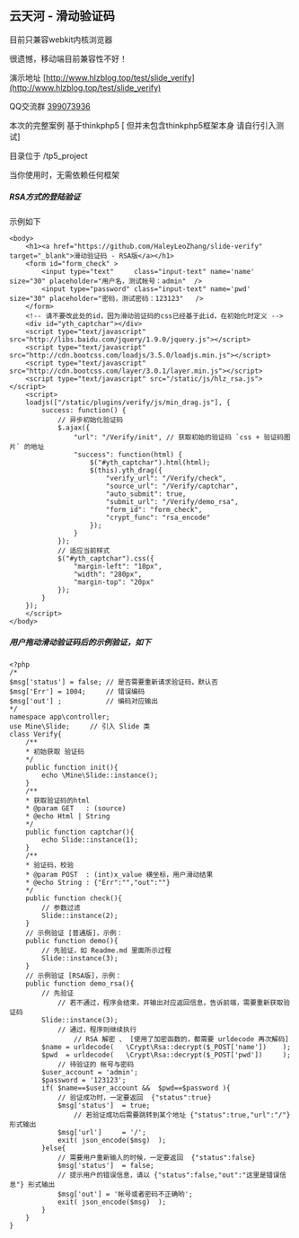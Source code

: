 ## 云天河 - 滑动验证码

目前只兼容webkit内核浏览器

很遗憾，移动端目前兼容性不好！

演示地址 [http://www.hlzblog.top/test/slide_verify](http://www.hlzblog.top/test/slide_verify)

QQ交流群 [399073936](http://shang.qq.com/wpa/qunwpa?idkey=c09cd4c9fbdf5909136208cc93ae2e26b22ec48dbd2583cfdc48d82dde07186b)

本次的完整案例 基于thinkphp5 [ 但并未包含thinkphp5框架本身 请自行引入测试]

目录位于 /tp5_project

当你使用时，无需依赖任何框架


##### RSA方式的登陆验证

示例如下

	<body>
	    <h1><a href="https://github.com/HaleyLeoZhang/slide-verify"  target="_blank">滑动验证码 - RSA版</a></h1>
	    <form id="form_check" >
	        <input type="text"     class="input-text" name='name' size="30" placeholder="用户名，测试帐号：admin"  />
	        <input type="password" class="input-text" name='pwd'  size="30" placeholder="密码，测试密码：123123"   />
	    </form>
	    <!-- 请不要改此处的id，因为滑动验证码的css已经基于此id，在初始化时定义 -->
	    <div id="yth_captchar"></div>
	    <script type="text/javascript" src="http://libs.baidu.com/jquery/1.9.0/jquery.js"></script>
	    <script type="text/javascript" src="http://cdn.bootcss.com/loadjs/3.5.0/loadjs.min.js"></script>
	    <script type="text/javascript" src="http://cdn.bootcss.com/layer/3.0.1/layer.min.js"></script>
	    <script type="text/javascript" src="/static/js/hlz_rsa.js"></script>
	    <script>
	    loadjs(["/static/plugins/verify/js/min_drag.js"], {
	        success: function() {
	            // 异步初始化验证码
	            $.ajax({
	                "url": "/Verify/init", // 获取初始的验证码 `css + 验证码图片` 的地址
	                "success": function(html) {
	                    $("#yth_captchar").html(html);
	                    $(this).yth_drag({
	                        "verify_url": "/Verify/check",
	                        "source_url": "/Verify/captchar",
	                        "auto_submit": true,
	                        "submit_url": "/Verify/demo_rsa",
	                        "form_id": "form_check",
	                        "crypt_func": "rsa_encode"
	                    });
	                }
	            });
	            // 适应当前样式
	            $("#yth_captchar").css({
	                "margin-left": "10px",
	                "width": "280px",
	                "margin-top": "20px"
	            });
	        }
	    });
	    </script>
	</body>



##### 用户拖动滑动验证码后的示例验证，如下

	<?php
	/*
	$msg['status'] = false; // 是否需要重新请求验证码，默认否
	$msg['Err'] = 1004;     // 错误编码
	$msg['out'] ;           // 编码对应输出
	*/
	namespace app\controller;
	use Mine\Slide;     // 引入 Slide 类
	class Verify{
	    /**
	    * 初始获取 验证码
	    */
	    public function init(){
	        echo \Mine\Slide::instance();
	    }
	    /**
	    * 获取验证码的html
	    * @param GET   : (source)
	    * @echo Html | String
	    */
	    public function captchar(){
	        echo Slide::instance(1);
	    }
	    /**
	    * 验证码，校验
	    * @param POST  : (int)x_value 横坐标，用户滑动结果
	    * @echo String : {"Err":"","out":""}
	    */
	    public function check(){
	        // 参数过滤
	        Slide::instance(2);
	    }
	    // 示例验证 [普通版]，示例：
	    public function demo(){
	        // 先验证，如 Readme.md 里面所示过程
	        Slide::instance(3); 
	    }
	    // 示例验证 [RSA版]，示例：
	    public function demo_rsa(){
	        // 先验证
	            // 若不通过，程序会结束，并输出对应返回信息，告诉前端，需要重新获取验证码
	        Slide::instance(3); 
	            // 通过，程序则继续执行
	                // RSA 解密 、 [使用了加密函数的，都需要 urldecode 再次解码]
	        $name = urldecode(   \Crypt\Rsa::decrypt($_POST['name'])    );
	        $pwd  = urldecode(   \Crypt\Rsa::decrypt($_POST['pwd'])     );
	            // 待验证的 帐号与密码
	        $user_account = 'admin';
	        $password = '123123';
	        if( $name==$user_account &&  $pwd==$password ){
	            // 验证成功时，一定要返回  {"status":true} 
	            $msg['status']  = true;
	                // 若验证成功后需要跳转到某个地址 {"status":true,"url":"/"} 形式输出
	            $msg['url']     = '/';
	            exit( json_encode($msg)  );
	        }else{
	            // 需要用户重新输入的时候，一定要返回  {"status":false} 
	            $msg['status']  = false; 
	            // 提示用户的错误信息，请以 {"status":false,"out":"这里是错误信息"} 形式输出
	            $msg['out'] = '帐号或者密码不正确哟';
	            exit( json_encode($msg)  );
	        }
	    }
	}
